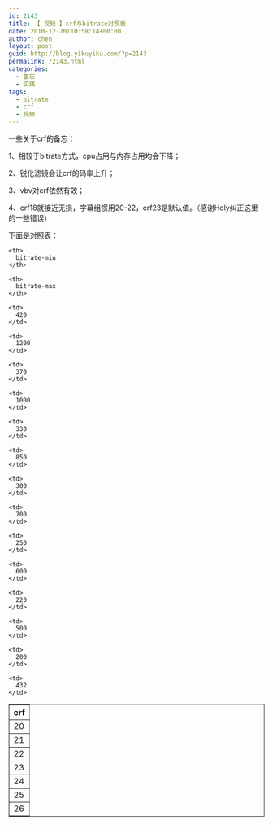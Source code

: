 ```yaml
---
id: 2143
title: 【 视频 】crf与bitrate对照表
date: 2010-12-20T10:58:14+00:00
author: chen
layout: post
guid: http://blog.yikuyiku.com/?p=2143
permalink: /2143.html
categories:
  - 备忘
  - 实践
tags:
  - bitrate
  - crf
  - 视频
---
```

一些关于crf的备忘：
  
1、相较于bitrate方式，cpu占用与内存占用均会下降；
  
2、锐化滤镜会让crf的码率上升；
  
3、vbv对crf依然有效；
  
4、crf18就接近无损，字幕组惯用20-22，crf23是默认值。（感谢Holy纠正这里的一些错误）

下面是对照表：

<table border="1" cellspacing="0" cellpadding="4">
  <tr>
    <th>
      crf
    </th>
    
    <th>
      bitrate-min
    </th>
    
    <th>
      bitrate-max
    </th>
  </tr>
  
  <tr>
    <td>
      20
    </td>
    
    <td>
      420
    </td>
    
    <td>
      1200
    </td>
  </tr>
  
  <tr>
    <td>
      21
    </td>
    
    <td>
      370
    </td>
    
    <td>
      1000
    </td>
  </tr>
  
  <tr>
    <td>
      22
    </td>
    
    <td>
      330
    </td>
    
    <td>
      850
    </td>
  </tr>
  
  <tr>
    <td>
      23
    </td>
    
    <td>
      300
    </td>
    
    <td>
      700
    </td>
  </tr>
  
  <tr>
    <td>
      24
    </td>
    
    <td>
      250
    </td>
    
    <td>
      600
    </td>
  </tr>
  
  <tr>
    <td>
      25
    </td>
    
    <td>
      220
    </td>
    
    <td>
      500
    </td>
  </tr>
  
  <tr>
    <td>
      26
    </td>
    
    <td>
      200
    </td>
    
    <td>
      432
    </td>
  </tr>
</table>
